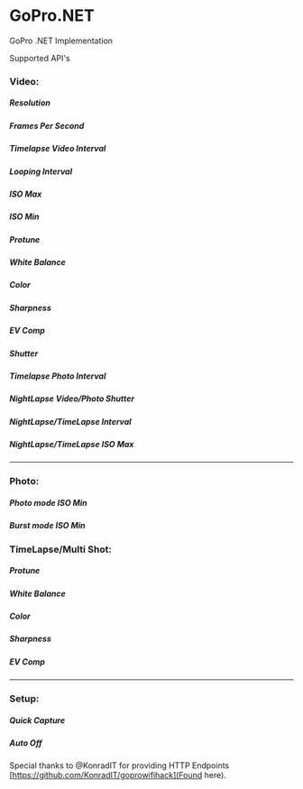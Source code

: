 # GoPro.NET
GoPro .NET Implementation


Supported API's

### Video:
##### Resolution
##### Frames Per Second
##### Timelapse Video Interval
##### Looping Interval
##### ISO Max
##### ISO Min
##### Protune
##### White Balance
##### Color
##### Sharpness
##### EV Comp
##### Shutter
##### Timelapse Photo Interval
##### NightLapse Video/Photo Shutter
##### NightLapse/TimeLapse Interval
##### NightLapse/TimeLapse ISO Max
---
### Photo:
##### Photo mode ISO Min
##### Burst mode ISO Min
### TimeLapse/Multi Shot:
##### Protune
##### White Balance
##### Color
##### Sharpness
##### EV Comp
---
### Setup:
##### Quick Capture
##### Auto Off


Special thanks to @KonradIT for providing HTTP Endpoints [https://github.com/KonradIT/goprowifihack](Found here). 
